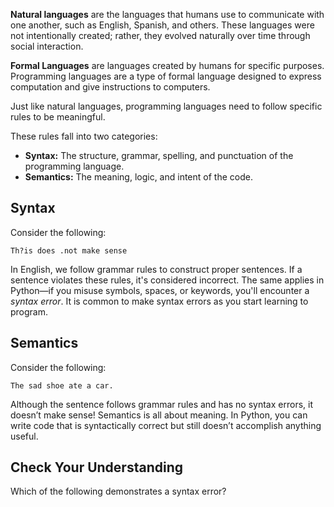 **Natural languages** are the languages that humans
use to communicate with one another,
such as English, Spanish, and others.
These languages were not intentionally created; rather, they evolved naturally over time
through social interaction.

**Formal Languages** are languages created by humans
for specific purposes. Programming languages are a
type of formal language designed to express computation
and give instructions to computers. 

Just like natural languages, programming languages need
to follow specific rules to be meaningful.

These rules fall into two categories:

- **Syntax:** The structure, grammar, spelling, and punctuation of the programming language.
- **Semantics:** The meaning, logic, and intent of the code.

## Syntax

Consider the following:

```text
Th?is does .not make sense
```

In English, we follow grammar rules to construct proper
sentences. If a sentence violates these rules, it's
considered incorrect. The same applies in Python—if
you misuse symbols, spaces, or keywords, you'll
encounter a *syntax error*. It is common to make syntax errors as you start learning to program.

## Semantics

Consider the following:

```text
The sad shoe ate a car.
```

Although the sentence follows grammar rules and has no
syntax errors, it doesn’t make sense! Semantics is
all about meaning. In Python, you can write code that
is syntactically correct but still doesn’t accomplish
anything useful.

## Check Your Understanding

Which of the following demonstrates a syntax error?
